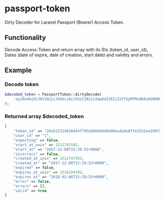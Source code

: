 # passport-token
Dirty Decoder for Laravel Passport (Bearer) Access Token.

## Functionality

Decode Access-Token and return array with its IDs (token_id, user_id), Dates (date of expire, date of creation, start date) and validity and errors.

## Example

### Decode token

```php
$decoded_token = PassportToken::dirtyDecode(
    'eyJ0eXAiOiJKV1QiLCJhbGciOiJSUzI1NiIsImp0aSI6IjI2YTUyMTMxNDAzOGQ0NGY3OTVkMzYwZGQ0ZDlkNDBlYTQyNGU4N2ZlMjUyMmVhMTk5ZjU2ZWVmODg0ZTFhNWNmNjg2Nzk3NmQ2MDRmOWY5In0.eyJhdWQiOiIyIiwianRpIjoiMjZhNTIxMzE0MDM4ZDQ0Zjc5NWQzNjBkZDRkOWQ0MGVhNDI0ZTg3ZmUyNTIyZWExOTlmNTZlZWY4ODRlMWE1Y2Y2ODY3OTc2ZDYwNGY5ZjkiLCJpYXQiOjE1MTI3NDc1OTIsIm5iZiI6MTUxMjc0NzU5MiwiZXhwIjoxNTE4MTA0MzkyLCJzdWIiOiIxIiwic2NvcGVzIjpbXX0.toksHokX_RZ7eRToL_owakMJ3gbi0nppD5yrhA9C5McVSnn3WraA4NwBcwQVlkv316BTUOaJ14unBNEg1UKGuK4EhoiTBMdT1cSkgH1HKZg2SXNBrCPi9YY4g4-4qpfxQqLeBM5JsVbouD6VeeBmDJUGVcoXDXimKEft4lgkIIqPCmWOV9HscKkRQ23lyVhXaQo4TMoCUZfM2ppyqdl2wTsrXp7woQMbqwVo9bnc4d6opj55XvMgal5MmY8YXDHpJO29UWkn2mTIL3kB6KP_WDHg5LJU0r1ua1lTn8Om97Z4eMFFUlipq7yODSgtML92kiZef7JAX3DecxJbzB9tcDk22NtSoBzlHy86ZJHU9rKhcIuKbpys6X2dAHAlkS7GUCWHqZcwN38LfjoyUEiP7QHkLNogSZQZE_I7FPKLYpxyOiR83K4IZGlOEeiEJZGCVqUWviyyIfWRA3gusk6p5cB4begxOne_l0vnNRH2WiB-WOKBytL1fKeXwaJj8AIFGj03Wvb0OYqp01ef05kiX9Y-PbHYYi_x5L8fcywXqo3ubKKiChqTCXirLH9ENcTwQT0C32Z2EgLlNnyF5iH9XQuW5UN36ke63ad0iIjlEhinoOOF8OK8IDKiHGIQ0qJwZxFG3EVDX3UFQpZUaAgYlNTTXhyT-fvf1dNR8msy-h0'
);
```

### Returned array $decoded_token

```php
[
    "token_id" => "26a521314038d44f795d360dd4d9d40ea424e87fe2522ea199f56eef884e1a5cf6867976d604f9f9",
    "user_id" => "1",
    "expecting" => false,
    "start_at_unix" => 1512747592,
    "start_at" => "2017-12-08T15:39:52+0000",
    "incorrect" => false,
    "created_at_unix" => 1512747592,
    "created_at" => "2017-12-08T15:39:52+0000",
    "expired" => false,
    "expires_at_unix" => 1518104392,
    "expires_at" => "2018-02-08T15:39:52+0000",
    "error" => false,
    "errors" => [],
    "valid" => true
]
```
